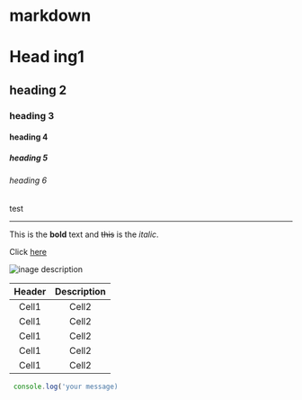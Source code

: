 # markdown
<!-- Heading -->
# Head ing1
## heading 2
### heading 3
#### heading 4
##### heading 5
###### heading 6

test

___

<!-- Text Attributes-->
This is the **bold** text and ~~this~~ is the *italic*.

 <!--Link-->
 Click [here](https://github.com/HJunee)

 <!-- Image -->
 ![inage description](https://user-images.githubusercontent.com/77251041/104527756-cc4a7d80-5648-11eb-8214-d3f85d923b05.jpg)

 <!-- Table -->
 |Header|Description|
 |:--:|:--:|
 |Cell1|Cell2|
 |Cell1|Cell2|
 |Cell1|Cell2|
 |Cell1|Cell2|
 |Cell1|Cell2|

 <!--Code-->
```ts
 console.log('your message)
 ```
